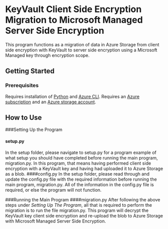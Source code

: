 # KeyVault Client Side Encryption Migration to Microsoft Managed Server Side Encryption

This program functions as a migration of data in Azure Storage from client side encryption with KeyVault to server side encryption using a Microsoft Managed key through encryption scope.

## Getting Started
### Prerequisites
Requires installation of [Python](https://www.python.org/downloads/) and [Azure CLI](https://docs.microsoft.com/en-us/cli/azure/install-azure-cli?view=azure-cli-latest). Requires an [Azure subscription](https://azure.microsoft.com/en-us/free/) and an [Azure storage account](https://docs.microsoft.com/en-us/azure/storage/common/storage-account-create?tabs=azure-portal).

## How to Use
###Setting Up the Program
#### setup.py
In the setup folder, please navigate to setup.py for a program example of what setup you should have completed before running the main program, migration.py. In this program, that means having performed client side encryption with a KeyVault key and having had uploaded it to Azure Storage as a blob.
####config.py
In the setup folder, please read through and update the config.py file with the required information before running the main program, migration.py. All of the information in the config.py file is required, or else the program will not function.

###Running the Main Program
####migration.py
After following the above steps under _Setting Up The Program_, all that is required to perform the migration is to run the file migration.py. This program will decrypt the KeyVault key client side encryption and re-upload the blob to Azure Storage with Microsoft Managed Server Side Encryption.